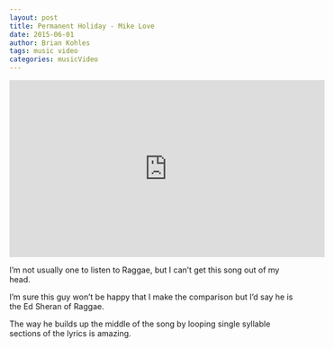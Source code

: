 ```yaml
---
layout: post
title: Permanent Holiday - Mike Love
date: 2015-06-01
author: Brian Kohles
tags: music video
categories: musicVideo
---
```


<iframe width="560" height="315" src="https://www.youtube.com/embed/fU7hZ3smj0g" frameborder="0" allowfullscreen></iframe>

I’m not usually one to listen to Raggae, but I can’t get this song out of my head.

I’m sure this guy won’t be happy that I make the comparison but I’d say he is the Ed Sheran of Raggae.

The way he builds up the middle of the song by looping single syllable sections of the lyrics is amazing.
